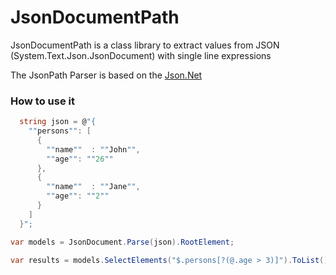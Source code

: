 # JsonDocumentPath
JsonDocumentPath is a class library to extract values from JSON (System.Text.Json.JsonDocument) with single line expressions

The JsonPath Parser is based on the [Json.Net](https://github.com/JamesNK/Newtonsoft.Json)

### How to use it

```csharp
  string json = @"{
    ""persons"": [
      {
        ""name""  : ""John"",
        ""age"": ""26""
      },
      {
        ""name""  : ""Jane"",
        ""age"": ""2""
      }
    ]
  }";

var models = JsonDocument.Parse(json).RootElement;

var results = models.SelectElements("$.persons[?(@.age > 3)]").ToList();
```
